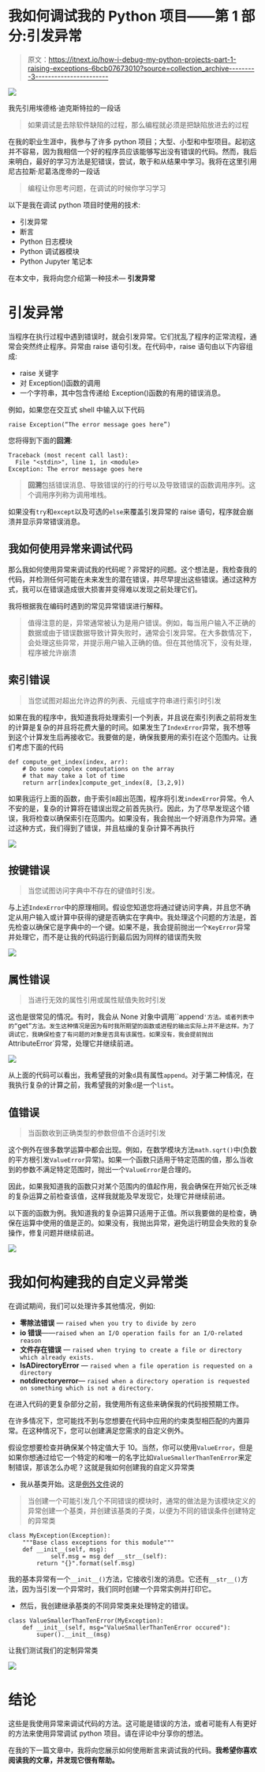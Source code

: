 # 我如何调试我的 Python 项目——第 1 部分:引发异常

> 原文：<https://itnext.io/how-i-debug-my-python-projects-part-1-raising-exceptions-6bcb07673010?source=collection_archive---------3----------------------->

![](img/a828ea653be92b806b0b353cfca091f4.png)

我先引用埃德格·迪克斯特拉的一段话

> 如果调试是去除软件缺陷的过程，那么编程就必须是把缺陷放进去的过程

在我的职业生涯中，我参与了许多 python 项目；大型、小型和中型项目。起初这并不容易，因为我相信一个好的程序员应该能够写出没有错误的代码。然而，我后来明白，最好的学习方法是犯错误，尝试，敢于和从结果中学习。我将在这里引用尼古拉斯·尼葛洛庞帝的一段话

> 编程让你思考问题，在调试的时候你学习学习

以下是我在调试 python 项目时使用的技术:

*   引发异常
*   断言
*   Python 日志模块
*   Python 调试器模块
*   Python Jupyter 笔记本

在本文中，我将向您介绍第一种技术— **引发异常**

# 引发异常

当程序在执行过程中遇到错误时，就会引发异常。它们扰乱了程序的正常流程，通常会突然终止程序。异常由 raise 语句引发。在代码中，raise 语句由以下内容组成:

*   raise 关键字
*   对 Exception()函数的调用
*   一个字符串，其中包含传递给 Exception()函数的有用的错误消息。

例如，如果您在交互式 shell 中输入以下代码

```
raise Exception(“The error message goes here”)
```

您将得到下面的**回溯**:

```
Traceback (most recent call last):
  File "<stdin>", line 1, in <module>
Exception: The error message goes here
```

> **回溯**包括错误消息、导致错误的行的行号以及导致错误的函数调用序列。这个调用序列称为调用堆栈。

如果没有`try`和`except`以及可选的`else`来覆盖引发异常的 raise 语句，程序就会崩溃并显示异常错误消息。

## 我如何使用异常来调试代码

那么我如何使用异常来调试我的代码呢？非常好的问题。这个想法是，我检查我的代码，并检测任何可能在未来发生的潜在错误，并尽早提出这些错误。通过这种方式，我可以在错误造成很大损害并变得难以发现之前处理它们。

我将根据我在编码时遇到的常见异常错误进行解释。

> 值得注意的是，异常通常被认为是用户错误。例如，每当用户输入不正确的数据或由于错误数据导致计算失败时，通常会引发异常。在大多数情况下，会处理这些异常，并提示用户输入正确的值。但在其他情况下，没有处理，程序被允许崩溃

## **索引错误**

> 当您试图对超出允许边界的列表、元组或字符串进行索引时引发

如果在我的程序中，我知道我将处理索引一个列表，并且说在索引列表之前将发生的计算是复杂的并且将花费大量的时间。如果发生了`IndexError`异常，我不想等到这个计算发生后再接收它。我要做的是，确保我要用的索引在这个范围内。让我们考虑下面的代码

```
def compute_get_index(index, arr):
    # Do some complex computations on the array 
    # that may take a lot of time
    return arr[index]compute_get_index(8, [3,2,9])
```

如果我运行上面的函数，由于索引`8`超出范围，程序将引发`indexError`异常。令人不安的是，复杂的计算将在错误出现之前首先执行。因此，为了尽早发现这个错误，我将检查以确保索引在范围内。如果没有，我会抛出一个好消息作为异常。通过这种方式，我们得到了错误，并且枯燥的复杂计算不再执行

![](img/c639cf142d23df6112fe86e68c478fb7.png)

## **按键错误**

> 当您试图访问字典中不存在的键值时引发。

与上述`IndexError`中的原理相同。假设您知道您将通过键访问字典，并且您不确定从用户输入或计算中获得的键是否确实在字典中。我处理这个问题的方法是，首先检查以确保它是字典中的一个键。如果不是，我会提前抛出一个`KeyError`异常并处理它，而不是让我的代码运行到最后因为同样的错误而失败

![](img/eb4be7c17c4849a28f15a4bfb7596fba.png)

## 属性错误

> 当进行无效的属性引用或属性赋值失败时引发

这也是很常见的情况。有时，我会从 None 对象中调用``append`'方法。或者列表中的“`get`”方法。发生这种情况是因为有时我所期望的函数或进程的输出实际上并不是这样。为了调试它，我确保检查了有问题的对象是否具有该属性。如果没有，我会提前抛出`AttributeError`异常，处理它并继续前进。

![](img/ba29cba10f8489a1b0b12b0d1fb24d94.png)

从上面的代码可以看出，我希望我的对象`d`具有属性`append`。对于第二种情况，在我执行复杂的计算之前，我希望我的对象`d`是一个`list`。

## 值错误

> 当函数收到正确类型的参数但值不合适时引发

这个例外在很多数学运算中都会出现。例如，在数学模块方法`math.sqrt()`中(负数的平方根引发`ValueError`异常)。如果一个函数只适用于特定范围的值，那么当收到的参数不满足特定范围时，抛出一个`ValueError`是合理的。

因此，如果我知道我的函数只对某个范围内的值起作用，我会确保在开始冗长乏味的复杂运算之前检查该值，这样我就能及早发现它，处理它并继续前进。

以下面的函数为例。我知道我的复杂运算只适用于正值。所以我要做的是检查，确保在运算中使用的值是正的。如果没有，我抛出异常，避免运行明显会失败的复杂操作，修复问题并继续前进。

![](img/e3891f3cecfa69aa6c21cdacb0af5433.png)

# 我如何构建我的自定义异常类

在调试期间，我们可以处理许多其他情况，例如:

*   **零除法错误** — `raised when you try to divide by zero`
*   **io 错误**——`raised when an I/O operation fails for an I/O-related reason`
*   **文件存在错误** — `raised when trying to create a file or directory which already exists.`
*   **IsADirectoryError** — `raised when a file operation is requested on a directory`
*   **notdirectoryerror**— `raised when a directory operation is requested on something which is not a directory.`

在进入代码的更复杂部分之前，我使用所有这些来确保我的代码按预期工作。

在许多情况下，您可能找不到与您想要在代码中应用的约束类型相匹配的内置异常。在这种情况下，您可以创建满足您需求的自定义例外。

假设您想要检查并确保某个特定值大于 10。当然，你可以使用`ValueError`，但是如果你想通过给它一个特定的和唯一的名字比如`ValueSmallerThanTenError`来定制错误，那该怎么办呢？这就是我如何创建我的自定义异常类

*   我从基类开始。这是[例外文件](https://docs.python.org/3/tutorial/errors.html#user-defined-exceptions)说的

> 当创建一个可能引发几个不同错误的模块时，通常的做法是为该模块定义的异常创建一个基类，并创建该基类的子类，以便为不同的错误条件创建特定的异常类

```
class MyException(Exception):
    """Base class exceptions for this module"""
    def __init__(self, msg):
            self.msg = msg def __str__(self):
        return "{}".format(self.msg)
```

我的基本异常有一个`__init__()`方法，它接收引发的消息。它还有`__str__()`方法，因为当引发一个异常时，我们同时创建一个异常实例并打印它。

*   然后，我创建继承基类的不同异常类来处理特定的错误。

```
class ValueSmallerThanTenError(MyException):
    def __init__(self, msg="ValueSmallerThanTenError occured"):
        super().__init__(msg)
```

让我们测试我们的定制异常类

![](img/beb2992e0d44206d12d87d92e2430b77.png)

# 结论

这些是我使用异常来调试代码的方法。这可能是错误的方法，或者可能有人有更好的方法来使用异常调试 python 项目。请在评论中分享你的想法。

在我的下一篇文章中，我将向您展示如何使用断言来调试我的代码。**我希望你喜欢阅读我的文章，并发现它很有帮助。**